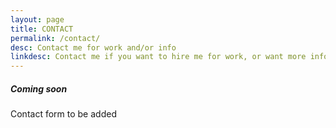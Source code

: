 ```yaml
---
layout: page
title: CONTACT
permalink: /contact/
desc: Contact me for work and/or info
linkdesc: Contact me if you want to hire me for work, or want more info
---
```

##### Coming soon
Contact form to be added